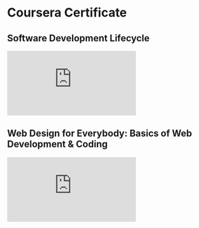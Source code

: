 # Coursera Certificate

## Software Development Lifecycle
![Software Development Lifecycle Certificate](https://github.com/thanhty67/Courseracertificate/blob/main/Coursera%20UZTJ9TFPESRE.pdf)


## Web Design for Everybody: Basics of Web Development & Coding
![Web Design for Everybody: Basics of Web Development & Coding
 Certificate](https://github.com/thanhty67/Coursera-certificate/blob/main/Coursera%20RXYA44365VCW.pdf)